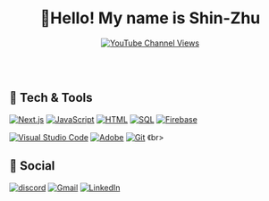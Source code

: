 <h1 align="center">👋Hello! My name is Shin-Zhu</h1>

<p align="center">
  <a href="https://www.shinzhu.ca/">
      <img alt="YouTube Channel Views" title="Subscribe to my YouTube channel" target="_blank" src="https://img.shields.io/badge/Portfolio%3A-Shin%20Zhu's%20Website-red">
  </a>

  <br><br>
</p>

<h2>🔨 Tech & Tools</h2>
<p>
<a href="#"><img alt="Next.js" src="https://img.shields.io/badge/Next-black?style=for-the-badge&logo=next.js&logoColor=white"></a>
<a href="#"><img alt="JavaScript" src="https://img.shields.io/badge/JavaScript-F7DF1E.svg?logo=javascript&logoColor=black"></a>
<a href="#"><img alt="HTML" src="https://img.shields.io/badge/HTML-E34F26.svg?logo=html5&logoColor=white"></a>
<a href="#"><img alt="SQL" src="https://img.shields.io/badge/SQL-025E8C.svg?logo=amazon-dynamodb&logoColor=white"></a>
<a href="#"><img alt="Firebase" src="https://img.shields.io/badge/Firebase-039BE5?style=for-the-badge&logo=Firebase&logoColor=white"></a>
</p>
<p>
<a href="#"><img alt="Visual Studio Code" src="https://img.shields.io/badge/Visual%20Studio%20Code-0078d7.svg?logo=visual-studio-code&logoColor=white"></a>
<a href="#"><img alt="Adobe" src="https://img.shields.io/badge/Adobe-FF0000.svg?logo=adobe&logoColor=white"></a>
<a href="#"><img alt="Git" src="https://img.shields.io/badge/Git-F05033.svg?logo=git&logoColor=white"></a>
《br>
</p>
<h2>💬 Social</h2>
<a href="#"><img alt="discord" src="https://img.shields.io/badge/Discord-%235865F2.svg?style=for-the-badge&logo=discord&logoColor=white"></a>
<a href="#"><img alt="Gmail" src="https://img.shields.io/badge/Gmail-D14836?style=for-the-badge&logo=gmail&logoColor=white"></a>
<a href="https://www.linkedin.com/in/zhaoshen-zhu-06b9b8238/"><img alt="LinkedIn" src="https://img.shields.io/badge/linkedin-%230077B5.svg?style=for-the-badge&logo=linkedin&logoColor=white"></a>
